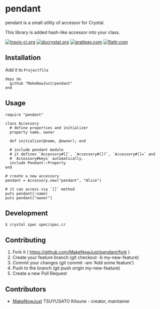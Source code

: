 # pendant

pendant is a small utility of accessor for Crystal.

This library is added hash-like accessor into your class.

[![travis-ci.org](https://img.shields.io/travis/MakeNowJust/pendant.svg?style=flat-square)](https://travis-ci.org/MakeNowJust/pendant)
[![docrystal.org](http://www.docrystal.org/badge.svg)](http://www.docrystal.org/github.com/MakeNowJust/pendant)
[![gratipay.com](https://img.shields.io/gratipay/MakeNowJust.svg?style=flat-square)](https://gratipay.com/MakeNowJust)
[![flattr.com](http://api.flattr.com/button/flattr-badge-large.png)](https://flattr.com/submit/auto?user_id=make_now_just&url=https%3A%2F%2Fgithub.com%2FMakeNowJust%2Fpendant)


## Installation

Add it to `Projectfile`

```crystal
deps do
  github "MakeNowJust/pendant"
end
```

## Usage

```crystal
require "pendant"

class Accessory
  # define properties and initializer
  property name, owner

  def initialize(@name, @owner); end

  # include pendant module
  # it defines `Accessory#[]`, `Accessory#[]?`, `Accessory#[]=` and
  # `Accessory#keys` automatically.
  include Pendant::Property
end

# create a new accessory
pendant = Accessory.new("pendant", "Alice")

# it can access via `[]` method
puts pendant[:name]
puts pendant["owner"]
```

## Development

```console
$ crystal spec spec/spec.cr
```

## Contributing

1. Fork it ( https://github.com/MakeNowJust/pendant/fork )
2. Create your feature branch (git checkout -b my-new-feature)
3. Commit your changes (git commit -am 'Add some feature')
4. Push to the branch (git push origin my-new-feature)
5. Create a new Pull Request

## Contributors

- [MakeNowJust](https://github.com/MakeNowJust) TSUYUSATO Kitsune - creator, maintainer
